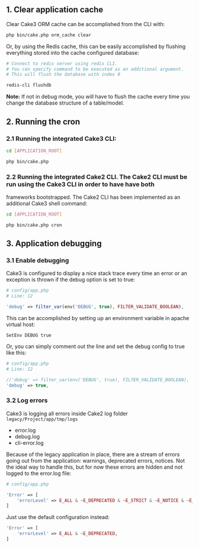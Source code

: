 ## 1. Clear application cache

Clear Cake3 ORM cache can be accomplished from the CLI with:

```bash
php bin/cake.php orm_cache clear
```

Or, by using the Redis cache, this can be easily accomplished by flushing everything stored into the cache configured database:

```bash
# Connect to redis server using redis CLI.
# You can specify command to be executed as an additional argument.
# This will flush the database with index 0

redis-cli flushdb
```

__Note:__ If not in debug mode, you will have to flush the cache every time you change the database structure of a table/model.

## 2. Running the cron

### 2.1 Running the integrated Cake3 CLI:

```bash
cd [APPLICATION_ROOT]

php bin/cake.php
```

### 2.2 Running the integrated Cake2 CLI. The Cake2 CLI must be run using the Cake3 CLI in order to have have both
frameworks bootstrapped. The Cake2 CLI has been implemented as an additional Cake3 shell command:

```bash
cd [APPLICATION_ROOT]

php bin/cake.php cron
```

## 3. Application debugging


### 3.1 Enable debugging

Cake3 is configured to display a nice stack trace every time an error or an exception is thrown if the debug option is
set to true:

```php
# config/app.php
# Line: 12

'debug' => filter_var(env('DEBUG', true), FILTER_VALIDATE_BOOLEAN),
```

This can be accomplished by setting up an environment variable in apache virtual host:

```
SetEnv DEBUG true
```

Or, you can simply comment out the line and set the debug config to true like this:

```php
# config/app.php
# Line: 12

//'debug' => filter_var(env('DEBUG', true), FILTER_VALIDATE_BOOLEAN),
'debug' => true,
```

### 3.2 Log errors

Cake3 is logging all errors inside Cake2 log folder ```legacy/Project/app/tmp/logs```

* error.log
* debug.log
* cli-error.log

Because of the legacy application in place, there are a stream of errors going out from the application: warnings, deprecated errors, notices.
Not the ideal way to handle this, but for now these errors are hidden and not logged to the error.log file:

```php
# config/app.php

'Error' => [
    'errorLevel' => E_ALL & ~E_DEPRECATED & ~E_STRICT & ~E_NOTICE & ~E_WARNING,
]
```

Just use the default configuration instead:

```php
'Error' => [
    'errorLevel' => E_ALL & ~E_DEPRECATED,
]
```






